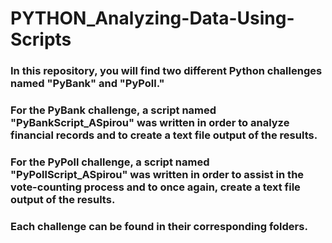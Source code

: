 # PYTHON_Analyzing-Data-Using-Scripts

### In this repository, you will find two different Python challenges named "PyBank" and "PyPoll." 

### For the PyBank challenge, a script named "PyBankScript_ASpirou" was written in order to analyze financial records and to create a text file output of the results. 

### For the PyPoll challenge, a script named "PyPollScript_ASpirou" was written in order to assist in the vote-counting process and to once again, create a text file output of the results. 

### Each challenge can be found in their corresponding folders.

